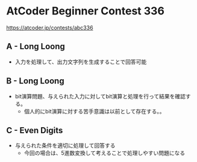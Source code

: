 # AtCoder Beginner Contest 336

<https://atcoder.jp/contests/abc336>

## A -  Long Loong

- 入力を処理して、出力文字列を生成することで回答可能

## B - Long Loong

- bit演算問題、与えられた入力に対してbit演算と処理を行って結果を確認する。
  - 個人的にbit演算に対する苦手意識は以前として存在する。。

## C - Even Digits

- 与えられた条件を適切に処理して回答する
  - 今回の場合は、5進数変換して考えることで処理しやすい問題になる
